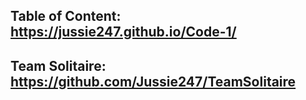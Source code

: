 ## Table of Content: https://jussie247.github.io/Code-1/



## Team Solitaire: https://github.com/Jussie247/TeamSolitaire


